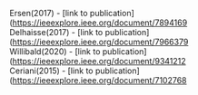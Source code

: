 Ersen(2017) - [link to publication](https://ieeexplore.ieee.org/document/7894169<br />
Delhaisse(2017) - [link to publication](https://ieeexplore.ieee.org/document/7966379<br />
Willibald(2020) - [link to publication](https://ieeexplore.ieee.org/document/9341212<br />
Ceriani(2015) - [link to publication](https://ieeexplore.ieee.org/document/7102768<br />
